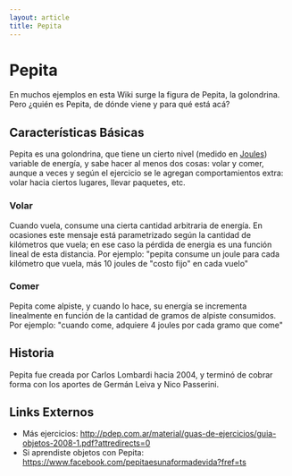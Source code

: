 ```yaml
---
layout: article
title: Pepita
---
```


Pepita
======

En muchos ejemplos en esta Wiki surge la figura de Pepita, la golondrina. Pero ¿quién es Pepita, de dónde viene y para qué está acá?

Características Básicas
-----------------------

Pepita es una golondrina, que tiene un cierto nivel (medido en [Joules](http://es.wikipedia.org/wiki/Julio_(unidad) "wikilink")) variable de energía, y sabe hacer al menos dos cosas: volar y comer, aunque a veces y según el ejercicio se le agregan comportamientos extra: volar hacia ciertos lugares, llevar paquetes, etc.

### Volar

Cuando vuela, consume una cierta cantidad arbitraria de energía. En ocasiones este mensaje está parametrizado según la cantidad de kilómetros que vuela; en ese caso la pérdida de energia es una función lineal de esta distancia. Por ejemplo: "pepita consume un joule para cada kilómetro que vuela, más 10 joules de "costo fijo" en cada vuelo"

### Comer

Pepita come alpiste, y cuando lo hace, su energía se incrementa linealmente en función de la cantidad de gramos de alpiste consumidos. Por ejemplo: "cuando come, adquiere 4 joules por cada gramo que come"

Historia
--------

Pepita fue creada por Carlos Lombardi hacia 2004, y terminó de cobrar forma con los aportes de Germán Leiva y Nico Passerini.

Links Externos
--------------

-   Más ejercicios: <http://pdep.com.ar/material/guas-de-ejercicios/guia-objetos-2008-1.pdf?attredirects=0>
-   Si aprendiste objetos con Pepita: <https://www.facebook.com/pepitaesunaformadevida?fref=ts>

